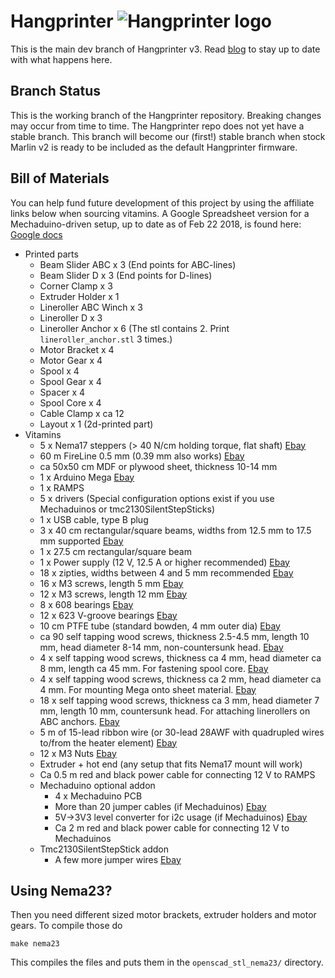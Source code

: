 Hangprinter ![Hangprinter logo](https://vitana.se/opr3d/tbear/bilder/logo_blue_50.png)
===========

This is the main dev branch of Hangprinter v3.
Read [blog](http://vitana.se/opr3d/tbear) to stay up to date with what happens here.

Branch Status
--------
This is the working branch of the Hangprinter repository.
Breaking changes may occur from time to time.
The Hangprinter repo does not yet have a stable branch.
This branch will become our (first!) stable branch when stock Marlin v2 is ready to be included as the default Hangprinter firmware.

Bill of Materials
----------------
You can help fund future development of this project by using the affiliate links below when sourcing vitamins.
A Google Spreadsheet version for a Mechaduino-driven setup, up to date as of Feb 22 2018, is found here: [Google docs](https://docs.google.com/spreadsheets/d/1lOPZoF1P2OSdJcijZRVrwAEVFh3LLAnf6-s6k-hlbZU/edit?usp=sharing)
  * Printed parts
    * Beam Slider ABC x 3 (End points for ABC-lines)
    * Beam Slider D x 3 (End points for D-lines)
    * Corner Clamp x 3
    * Extruder Holder x 1
    * Lineroller ABC Winch x 3
    * Lineroller D x 3
    * Lineroller Anchor x 6 (The stl contains 2. Print <code>lineroller_anchor.stl</code> 3 times.)
    * Motor Bracket x 4
    * Motor Gear x 4
    * Spool x 4
    * Spool Gear x 4
    * Spacer x 4
    * Spool Core x 4
    * Cable Clamp x ca 12
    * Layout x 1 (2d-printed part)
  * Vitamins
    * 5 x Nema17 steppers (> 40 N/cm holding torque, flat shaft) [Ebay](https://rover.ebay.com/rover/1/711-53200-19255-0/1?icep_id=114&ipn=icep&toolid=20004&campid=5338261873&mpre=https%3A%2F%2Fwww.ebay.com%2Fitm%2FEU-UK-5PCS-Nema17-Stepper-Motor-40Ncm-56oz-in-1-7A-D-Shaft-Connector-42BYGHW609%2F282269299534%3Fhash%3Ditem41b88fb34e%3Ag%3A1RIAAOSwa~BYOSvo)
    * 60 m FireLine 0.5 mm (0.39 mm also works) [Ebay](https://rover.ebay.com/rover/1/711-53200-19255-0/1?icep_id=114&ipn=icep&toolid=20004&campid=5338261873&mpre=https%3A%2F%2Fwww.ebay.com%2Fitm%2FBerkley-Fireline-Fused-Braid-270m-200m-Red-or-Flame-Green-HALF-RRP%2F152722109171%3Fhash%3Ditem238ef272f3%3Am%3AmlH_QITtLjoiiv5Mi0Va5ww)
    * ca 50x50 cm MDF or plywood sheet, thickness 10-14 mm
    * 1 x Arduino Mega [Ebay](https://rover.ebay.com/rover/1/711-53200-19255-0/1?icep_id=114&ipn=icep&toolid=20004&campid=5338261873&mpre=https%3A%2F%2Fwww.ebay.com%2Fitm%2FArduino-Mega-2560-R3-Development-Board-3D-Printer-Controller-Kit-RAMPS-1-4%2F172861877756%3Fhash%3Ditem283f5eedfc%3Ag%3Au70AAOSwAHtaQ~tD)
    * 1 x RAMPS
    * 5 x drivers (Special configuration options exist if you use Mechaduinos or tmc2130SilentStepSticks)
    * 1 x USB cable, type B plug
    * 3 x 40 cm rectangular/square beams, widths from 12.5 mm to 17.5 mm supported [Ebay](https://rover.ebay.com/rover/1/711-53200-19255-0/1?icep_id=114&ipn=icep&toolid=20004&campid=5338261873&mpre=https%3A%2F%2Fwww.ebay.com%2Fitm%2F2PCS-15x15x500mm-3K-Carbon-Fiber-Square-Tube-for-Quadcopter-Drone-Frame-Building%2F262636073453%3Fhash%3Ditem3d265471ed%3Ag%3AbusAAOSwLF1X4qPT)
    * 1 x 27.5 cm rectangular/square beam
    * 1 x Power supply (12 V, 12.5 A or higher recommended) [Ebay](https://rover.ebay.com/rover/1/711-53200-19255-0/1?icep_id=114&ipn=icep&toolid=20004&campid=5338261873&mpre=https%3A%2F%2Fwww.ebay.com%2Fitm%2FPower-Supply-Transformer-ACDC-12V-5A-10A-15A-20A-30A-Switching-Strip-Light-Drive%2F311987089539%3Fhash%3Ditem48a3e13083%3Am%3Am3F7iYPDhcHjSskMFnM4UqA)
    * 18 x zipties, widths between 4 and 5 mm recommended [Ebay](https://rover.ebay.com/rover/1/711-53200-19255-0/1?icep_id=114&ipn=icep&toolid=20004&campid=5338261873&mpre=https%3A%2F%2Fwww.ebay.com%2Fitm%2F100PCS-Strong-Cable-Ties-Tie-Wraps-Zip-Ties-BG-U4X3%2F253211433768%3Fepid%3D2070384363%26hash%3Ditem3af493db28%3Am%3AmM63kF5A1xS58LVwzSU10lQ)
    * 16 x M3 screws, length 5 mm [Ebay](https://rover.ebay.com/rover/1/711-53200-19255-0/1?icep_id=114&ipn=icep&toolid=20004&campid=5338261873&mpre=https%3A%2F%2Fwww.ebay.com%2Fitm%2F24-50-100pc-M3-Black-12-9-Alloy-Steel-Hex-Socket-Cap-Head-Screws-Bolts-Durable%2F232348638920%3Fhash%3Ditem36190edec8%3Am%3AmLIA5MGiNeQRxwcpshX8H9A)
    * 12 x M3 screws, length 12 mm [Ebay](https://rover.ebay.com/rover/1/711-53200-19255-0/1?icep_id=114&ipn=icep&toolid=20004&campid=5338261873&mpre=https%3A%2F%2Fwww.ebay.com%2Fitm%2F24-50-100pc-M3-Black-12-9-Alloy-Steel-Hex-Socket-Cap-Head-Screws-Bolts-Durable%2F232348638920%3Fhash%3Ditem36190edec8%3Am%3AmLIA5MGiNeQRxwcpshX8H9A)
    * 8  x 608 bearings [Ebay](https://rover.ebay.com/rover/1/711-53200-19255-0/1?icep_id=114&ipn=icep&toolid=20004&campid=5338261873&mpre=https%3A%2F%2Fwww.ebay.com%2Fitm%2F10Pcs-608-2RS-Miniature-Deep-Groove-Steel-Sealed-Ball-Bearings-High-Quality%2F172278791736%3Fepid%3D583929394%26hash%3Ditem281c9dbe38%3Ag%3AsGEAAOSwB-1Yps8B)
    * 12 x 623 V-groove bearings [Ebay](https://rover.ebay.com/rover/1/711-53200-19255-0/1?icep_id=114&ipn=icep&toolid=20004&campid=5338261873&mpre=https%3A%2F%2Fwww.ebay.com%2Fitm%2F10PCS-V623ZZ-3-12-4mm-Skateboard-Bearing-Miniature-Bearing-V-groove-bearings%2F222720565018%3Fhash%3Ditem33db2e1f1a%3Ag%3A67UAAOSwBjdaDFNO)
    * 10 cm PTFE tube (standard bowden, 4 mm outer dia) [Ebay](https://rover.ebay.com/rover/1/711-53200-19255-0/1?icep_id=114&ipn=icep&toolid=20004&campid=5338261873&mpre=https%3A%2F%2Fwww.ebay.com%2Fitm%2F1M-3-28FT-Teflon-Tube-Bowden-Reprap-2x4mm-Feed-Tube-PTFE-3D-Printer-1-75mm%2F263099849998%3Fepid%3D9005836645%26hash%3Ditem3d41f91d0e%3Ag%3AxhsAAOSwENhZccax)
    * ca 90 self tapping wood screws, thickness 2.5-4.5 mm, length 10 mm, head diameter 8-14 mm, non-countersunk head. [Ebay](https://rover.ebay.com/rover/1/711-53200-19255-0/1?icep_id=114&ipn=icep&toolid=20004&campid=5338261873&mpre=https%3A%2F%2Fwww.ebay.com%2Fitm%2FM3-M4-Phillips-Truss-Head-Self-Tapping-Screws-A4-Marine-Stainless-Steel-G316%2F272989838286%3Fhash%3Ditem3f8f765bce%3Am%3AmItjJDdPrHtWtEWfCkRMWvQ)
    * 4 x self tapping wood screws, thickness ca 4 mm, head diameter ca 8 mm, length ca 45 mm. For fastening spool core. [Ebay](https://rover.ebay.com/rover/1/711-53200-19255-0/1?icep_id=114&ipn=icep&toolid=20004&campid=5338261873&mpre=https%3A%2F%2Fwww.ebay.com%2Fitm%2FM3-M4-Phillips-Truss-Head-Self-Tapping-Screws-A4-Marine-Stainless-Steel-G316%2F272989838286%3Fhash%3Ditem3f8f765bce%3Am%3AmItjJDdPrHtWtEWfCkRMWvQ)
    * 4 x self tapping wood screws, thickness ca 2 mm, head diameter ca 4 mm. For mounting Mega onto sheet material. [Ebay](https://rover.ebay.com/rover/1/711-53200-19255-0/1?icep_id=114&ipn=icep&toolid=20004&campid=5338261873&mpre=https%3A%2F%2Fwww.ebay.com%2Fitm%2FM2-M3-5-Socket-Cap-Head-Screws-Allen-Key-Self-Tapping-Tappers-8-8-High-Tensile%2F273011763636%3Fhash%3Ditem3f90c4e9b4%3Am%3Am1iJL-UyDpUQE8KKQp_WCcQ)
    * 18 x self tapping wood screws, thickness ca 3 mm, head diameter 7 mm, length 10 mm, countersunk head. For attaching linerollers on ABC anchors. [Ebay](https://rover.ebay.com/rover/1/711-53200-19255-0/1?icep_id=114&ipn=icep&toolid=20004&campid=5338261873&mpre=https%3A%2F%2Fwww.ebay.com%2Fitm%2FM3-5-M4-2-Thread-Forming-Phillips-Flat-Head-Self-Tapping-Screws-Wood-Bolts%2F332429620615%3Fhash%3Ditem4d66597587%3Am%3Am4WJ8Dqnvx-EgeRF9Q1SUUA)
    * 5 m of 15-lead ribbon wire (or 30-lead 28AWF with quadrupled wires to/from the heater element) [Ebay](https://rover.ebay.com/rover/1/711-53200-19255-0/1?icep_id=114&ipn=icep&toolid=20004&campid=5338261873&mpre=https%3A%2F%2Fwww.ebay.com%2Fitm%2F15ft-30-Way-Flat-Color-Rainbow-Multicolor-Ribbon-Cable-Wire-28-AWG-%2F252373148128%3Fhash%3Ditem3ac29ca1e0%3Ag%3AmocAAOSwaG9XJIUC)
    * 12 x M3 Nuts [Ebay](https://rover.ebay.com/rover/1/711-53200-19255-0/1?icep_id=114&ipn=icep&toolid=20004&campid=5338261873&mpre=https%3A%2F%2Fwww.ebay.com%2Fitm%2F100pcs-M2-M3-M4-M6-Hex-Screw-Nut-Steel-Hexagon-Galvanized-Nuts-NEW-DIY-Craft%2F121999369069%3Fhash%3Ditem1c67baa36d%3Am%3AmnT9Q7CYFJnxhbLgmomTezQ)
    * Extruder + hot end (any setup that fits Nema17 mount will work)
    * Ca 0.5 m red and black power cable for connecting 12 V to RAMPS
    * Mechaduino optional addon
      * 4 x Mechaduino PCB
      * More than 20 jumper cables (if Mechaduinos) [Ebay](https://rover.ebay.com/rover/1/711-53200-19255-0/1?icep_id=114&ipn=icep&toolid=20004&campid=5338261873&mpre=https%3A%2F%2Fwww.ebay.com%2Fitm%2F120pcs-Dupont-Wire-Male-to-Male-Male-to-Female-Female-to-Female-Jumper-Cable%2F400932483189%3Fhash%3Ditem5d59703075%3Ag%3AFEgAAOSw42dZLnrH)
      * 5V->3V3 level converter for i2c usage (if Mechaduinos) [Ebay](https://rover.ebay.com/rover/1/711-53200-19255-0/1?icep_id=114&ipn=icep&toolid=20004&campid=5338261873&mpre=https%3A%2F%2Fwww.ebay.com%2Fitm%2F2Pcs-4-Channel-IIC-I2C-Logic-Level-Converter-Bi-Directional-Module-5V-3-3V%2F221919114584%3Fhash%3Ditem33ab68f558%3Ag%3ANvIAAOSw5VFWJwmj)
      * Ca 2 m red and black power cable for connecting 12 V to Mechaduinos
    * Tmc2130SilentStepStick addon
      * A few more jumper wires [Ebay](https://rover.ebay.com/rover/1/711-53200-19255-0/1?icep_id=114&ipn=icep&toolid=20004&campid=5338261873&mpre=https%3A%2F%2Fwww.ebay.com%2Fitm%2F120pcs-Dupont-Wire-Male-to-Male-Male-to-Female-Female-to-Female-Jumper-Cable%2F400932483189%3Fhash%3Ditem5d59703075%3Ag%3AFEgAAOSw42dZLnrH)

Using Nema23?
----------------
Then you need different sized motor brackets, extruder holders and motor gears.
To compile those do
```
make nema23
```
This compiles the files and puts them in the `openscad_stl_nema23/` directory.

